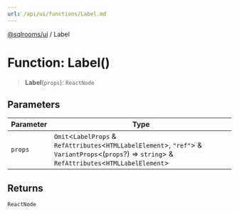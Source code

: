 ```yaml
---
url: /api/ui/functions/Label.md
---
```

[@sqlrooms/ui](../index.md) / Label

# Function: Label()

> **Label**(`props`): `ReactNode`

## Parameters

| Parameter | Type |
| ------ | ------ |
| `props` | `Omit`<`LabelProps` & `RefAttributes`<`HTMLLabelElement`>, `"ref"`> & `VariantProps`<(`props`?) => `string`> & `RefAttributes`<`HTMLLabelElement`> |

## Returns

`ReactNode`
